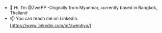 - 👋 Hi, I’m @ZwePP
-Orignally from Myanmar, currently based in Bangkok, Thailand
- 📫 You can reach me on LinkedIn. [https://www.linkedin.com/in/zwephyo/]

<!---
ZwePP/ZwePP is a ✨ special ✨ repository because its `README.md` (this file) appears on your GitHub profile.
You can click the Preview link to take a look at your changes.
--->
